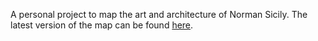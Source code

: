 

A personal project to map the art and architecture of Norman Sicily. The latest version of the map can be found [here](https://rcatlord.github.io/norman_sicily/).
